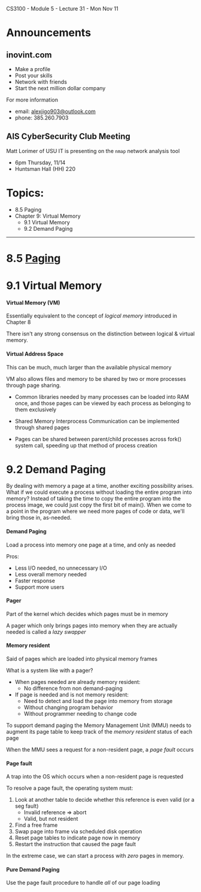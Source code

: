 CS3100 - Module 5 - Lecture 31 - Mon Nov 11

# Announcements

## inovint.com

* Make a profile
* Post your skills
* Network with friends 
* Start the next million dollar company

For more information
* email: alexjigo903@outlook.com
* phone: 385.260.7903


## AIS CyberSecurity Club Meeting

Matt Lorimer of USU IT is presenting on the `nmap` network analysis tool

* 6pm Thursday, 11/14
* Huntsman Hall (HH) 220




# Topics:
* 8.5 Paging
* Chapter 9: Virtual Memory
    * 9.1 Virtual Memory
    * 9.2 Demand Paging


--------------------------------------------------------------------------------
# 8.5 [Paging](../Nov_08/README.md#85-Paging)


# 9.1 Virtual Memory

#### Virtual Memory (VM)
Essentially equivalent to the concept of *logical memory* introduced in Chapter 8

There isn't any strong consensus on the distinction between logical & virtual memory.


#### Virtual Address Space
This can be much, much larger than the available physical memory


VM also allows files and memory to be shared by two or more processes through
page sharing.

* Common libraries needed by many processes can be loaded into RAM once, and
  those pages can be viewed by each process as belonging to them exclusively

* Shared Memory Interprocess Communication can be implemented through shared
  pages

* Pages can be shared between parent/child processes across fork() system call,
  speeding up that method of process creation



# 9.2 Demand Paging

By dealing with memory a page at a time, another exciting possibility arises.
What if we could execute a process without loading the entire program into
memory? Instead of taking the time to copy the entire program into the process
image, we could just copy the first bit of main(). When we come to a point in
the program where we need more pages of code or data, we'll bring those in,
as-needed.

#### Demand Paging
Load a process into memory one page at a time, and only as needed

Pros:

* Less I/O needed, no unnecessary I/O
* Less overall memory needed 
* Faster response
* Support more users

#### Pager
Part of the kernel which decides which pages must be in memory

A pager which only brings pages into memory when they are actually needed is
called a *lazy swapper*

#### Memory resident
Said of pages which are loaded into physical memory frames

What is a system like with a pager?

* When pages needed are already memory resident:
	+ No difference from non demand-paging
* If page is needed and is not memory resident:
	+ Need to detect and load the page into memory from storage
	+ Without changing program behavior
	+ Without programmer needing to change code

To support demand paging the Memory Management Unit (MMU) needs to augment its
page table to keep track of the *memory resident* status of each page

When the MMU sees a request for a non-resident page, a *page fault* occurs

#### Page fault
A trap into the OS which occurs when a non-resident page is requested

To resolve a page fault, the operating system must:

1. Look at another table to decide whether this reference is even valid (or a seg fault)
	+ Invalid reference => abort
	+ Valid, but not resident
2. Find a free frame
3. Swap page into frame via scheduled disk operation
4. Reset page tables to indicate page now in memory
5. Restart the instruction that caused the page fault

In the extreme case, we can start a process with *zero* pages in memory.

#### Pure Demand Paging
Use the page fault procedure to handle *all* of our page loading

